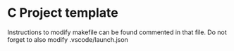 # C Project template

Instructions to modify makefile can be found commented in that file.
Do not forget to also modify .vscode/launch.json

